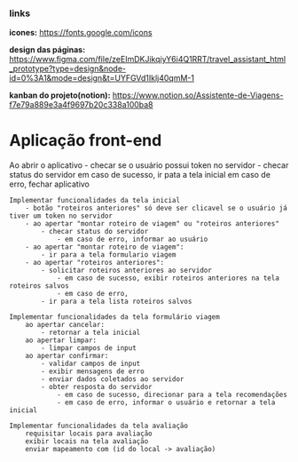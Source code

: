### links

**icones:** https://fonts.google.com/icons

**design das páginas:** https://www.figma.com/file/zeEImDKJikqiyY6i4Q1RRT/travel_assistant_html_prototype?type=design&node-id=0%3A1&mode=design&t=UYFGVd1Iklj40qmM-1

**kanban do projeto(notion):** https://www.notion.so/Assistente-de-Viagens-f7e79a889e3a4f9697b20c338a100ba8

# Aplicação front-end

Ao abrir o aplicativo
		- checar se o usuário possui token no servidor
		- checar status do servidor
			em caso de sucesso, ir pata a tela inicial
			em caso de erro, fechar aplicativo
	
	Implementar funcionalidades da tela inicial
		- botão "roteiros anteriores" só deve ser clicavel se o usuário já tiver um token no servidor
		- ao apertar "montar roteiro de viagem" ou "roteiros anteriores"
			- checar status do servidor
				- em caso de erro, informar ao usuário
		- ao apertar "montar roteiro de viagem":
			- ir para a tela formulario viagem
		- ao apertar "roteiros anteriores":
			- solicitar roteiros anteriores ao servidor
				- em caso de sucesso, exibir roteiros anteriores na tela roteiros salvos
				- em caso de erro, 
			- ir para a tela lista roteiros salvos
	
	Implementar funcionalidades da tela formulário viagem
		ao apertar cancelar: 
		 	- retornar a tela inicial
		ao apertar limpar: 
			- limpar campos de input
		ao apertar confirmar: 
			- validar campos de input
			- exibir mensagens de erro
			- enviar dados coletados ao servidor
			- obter resposta do servidor
				- em caso de sucesso, direcionar para a tela recomendações
				- em caso de erro, informar o usuário e retornar a tela inicial
	
	Implementar funcionalidades da tela avaliação
		requisitar locais para avaliação
		exibir locais na tela avaliação
		enviar mapeamento com (id do local -> avaliação)